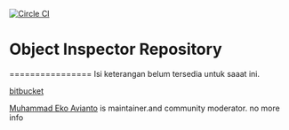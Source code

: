 [![Circle CI](https://circleci.com/gh/cdnjs/cdnjs.svg?style=svg)](https://raw.githubusercontent.com/ettoavi/object-inspector/master/inspector.js)
# Object Inspector  Repository
================
Isi keterangan belum tersedia untuk saaat ini.

[bitbucket](https://bitbucket.org/ettoavi/)

[Muhammad Eko Avianto](https://www.linkedin.com/in/ettoavi) is maintainer.and community moderator.
no more info
